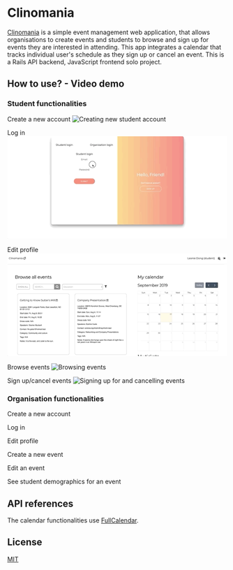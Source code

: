 # Clinomania

[Clinomania](http://clinomania.surge.sh) is a simple event management web application, that allows organisations to create events and students to browse and sign up for events they are interested in attending. 
This app integrates a calendar that tracks individual user's schedule as they sign up or cancel an event.
This is a Rails API backend, JavaScript frontend solo project.

## How to use? - Video demo

### Student functionalities
Create a new account
![Creating new student account](https://github.com/leoniedong/Clinomania/blob/master/frontend/assets/Student-create-account.gif)

Log in
![Logging in as a student](https://github.com/leoniedong/Clinomania/blob/master/frontend/assets/Student-login.gif)

Edit profile
![Editting student profile](https://github.com/leoniedong/Clinomania/blob/master/frontend/assets/Student-edit-profile.gif)

Browse events
![Browsing events](https://github.com/leoniedong/Clinomania/blob/master/frontend/assets/Student-browse-events.gif)

Sign up/cancel events
![Signing up for and cancelling events](https://github.com/leoniedong/Clinomania/blob/master/frontend/assets/Student-sign-up-or-cancel-events.gif)


### Organisation functionalities
Create a new account

Log in

Edit profile

Create a new event

Edit an event

See student demographics for an event

## API references
The calendar functionalities use [FullCalendar](https://github.com/fullcalendar/fullcalendar).

## License
[MIT](https://choosealicense.com/licenses/mit/)
